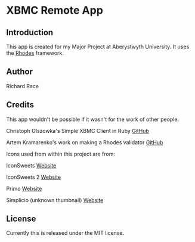 XBMC Remote App
===

## Introduction

This app is created for my Major Project at Aberystwyth University. It uses the [Rhodes](http://www.rhomobile.com) framework.

## Author

Richard Race

## Credits

This app wouldn't be possible if it wasn't for the work of other people.

Christoph Olszowka's Simple XBMC Client in Ruby [GitHub](https://github.com/colszowka/xbmc-client)

Artem Kramarenko's work on making a Rhodes validator [GitHub](https://github.com/artemk/rh-validatable)

Icons used from within this project are from:

IconSweets [Website](http://iconsweets.com/)

IconSweets 2 [Website](http://iconsweets2.com/)

Primo [Website](http://www.webdesignerdepot.com/2009/07/200-free-exclusive-vector-icons-primo/)

Simplicio (unknown thumbnail) [Website](http://neurovit.deviantart.com/art/simplicio-92311415?q=gallery%3Aneurovit&qo=0)

## License 

Currently this is released under the MIT license.